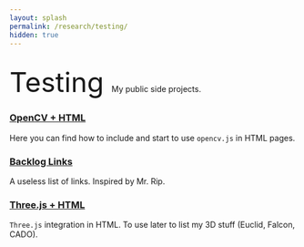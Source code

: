 ```yaml
---
layout: splash
permalink: /research/testing/
hidden: true
---
```

<html lang="en">
<br>
<font size="12"> Testing </font>
</html>
My public side projects.

### [OpenCV + HTML](../testing/opencv)
Here you can find how to include and start to use <code>opencv.js</code> in HTML pages.

### [Backlog Links](../testing/links)
A useless list of links. Inspired by Mr. Rip.

### [Three.js + HTML](../testing/three)
<code>Three.js</code> integration in HTML. To use later to list my 3D stuff (Euclid, Falcon, CADO).